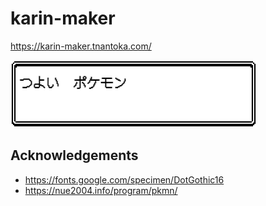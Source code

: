 # karin-maker

https://karin-maker.tnantoka.com/

![](/docs/karin-maker.gif)

## Acknowledgements

- https://fonts.google.com/specimen/DotGothic16
- https://nue2004.info/program/pkmn/